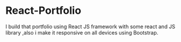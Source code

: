 # React-Portfolio
I build that portfolio using React JS framework with some react and JS library ,also i make it responsive on all devices using Bootstrap.
